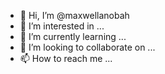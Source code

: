 - 👋 Hi, I’m @maxwellanobah
- 👀 I’m interested in ...
- 🌱 I’m currently learning ...
- 💞️ I’m looking to collaborate on ...
- 📫 How to reach me ...

<!---
maxwellanobah/maxwellanobah is a ✨ special ✨ repository because its `README.md` (this file) appears on your GitHub profile.
You can click the Preview link to take a look at your changes.
--->
